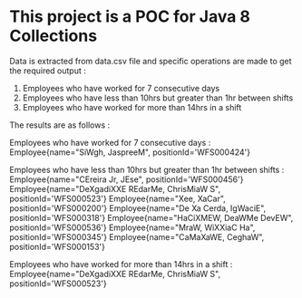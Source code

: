 # This project is a POC for Java 8 Collections

Data is extracted from data.csv file and specific operations are made to get the required output :

1. Employees who have worked for 7 consecutive days
2. Employees who have less than 10hrs but greater than 1hr between shifts
3. Employees who have worked for more than 14hrs in a shift


The results are as follows : 

Employees who have worked for 7 consecutive days :
Employee{name="SiWgh, JaspreeM", positionId='WFS000424'}


Employees who have less than 10hrs but greater than 1hr between shifts :
Employee{name="CEreira Jr, JEse", positionId='WFS000456'}
Employee{name="DeXgadiXXE REdarMe, ChrisMiaW S", positionId='WFS000523'}
Employee{name="Xee, XaCar", positionId='WFS000200'}
Employee{name="De Xa Cerda, IgWaciE", positionId='WFS000318'}
Employee{name="HaCiXMEW, DeaWMe DevEW", positionId='WFS000536'}
Employee{name="MraW, WiXXiaC Ha", positionId='WFS000345'}
Employee{name="CaMaXaWE, CeghaW", positionId='WFS000153'}


Employees who have worked for more than 14hrs in a shift :
Employee{name="DeXgadiXXE REdarMe, ChrisMiaW S", positionId='WFS000523'}
